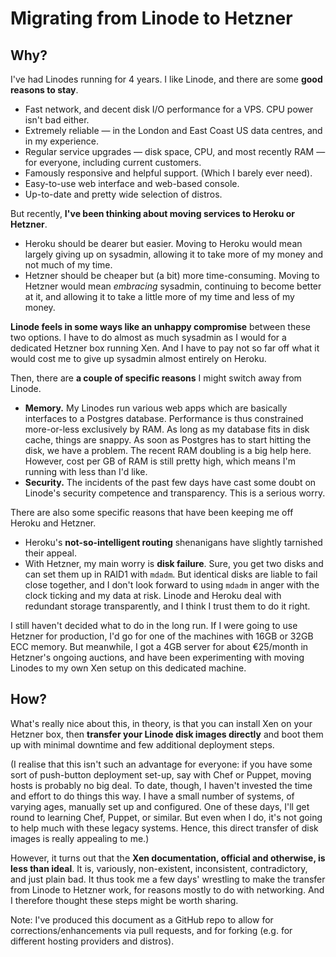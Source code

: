 Migrating from Linode to Hetzner
================================

Why?
----

I've had Linodes running for 4 years. I like Linode, and there are some **good reasons to stay**.

* Fast network, and decent disk I/O performance for a VPS. CPU power isn't bad either.
* Extremely reliable — in the London and East Coast US data centres, and in my experience.
* Regular service upgrades — disk space, CPU, and most recently RAM — for everyone, including current customers.
* Famously responsive and helpful support. (Which I barely ever need).
* Easy-to-use web interface and web-based console.
* Up-to-date and pretty wide selection of distros.

But recently, **I've been thinking about moving services to Heroku or Hetzner**. 

* Heroku should be dearer but easier. Moving to Heroku would mean largely giving up on sysadmin, allowing it to take more of my money and not much of my time. 
* Hetzner should be cheaper but (a bit) more time-consuming. Moving to Hetzner would mean _embracing_ sysadmin, continuing to become better at it, and allowing it to take a little more of my time and less of my money.

**Linode feels in some ways like an unhappy compromise** between these two options. I have to do almost as much sysadmin as I would for a dedicated Hetzner box running Xen. And I have to pay not so far off what it would cost me to give up sysadmin almost entirely on Heroku.


Then, there are **a couple of specific reasons** I might switch away from Linode.

* **Memory.** My Linodes run various web apps which are basically interfaces to a Postgres database. Performance is thus constrained more-or-less exclusively by RAM. As long as my database fits in disk cache, things are snappy. As soon as Postgres has to start hitting the disk, we have a problem. The recent RAM doubling is a big help here. However, cost per GB of RAM is still pretty high, which means I'm running with less than I'd like.
* **Security.** The incidents of the past few days have cast some doubt on Linode's security competence and transparency. This is a serious worry.

There are also some specific reasons that have been keeping me off Heroku and Hetzner.

* Heroku's **not-so-intelligent routing** shenanigans have slightly tarnished their appeal. 
* With Hetzner, my main worry is **disk failure**. Sure, you get two disks and can set them up in RAID1 with `mdadm`. But identical disks are liable to fail close together, and I don't look forward to using `mdadm` in anger with the clock ticking and my data at risk. Linode and Heroku deal with redundant storage transparently, and I think I trust them to do it right.

I still haven't decided what to do in the long run. If I were going to use Hetzner for production, I'd go for one of the machines with 16GB or 32GB ECC memory. But meanwhile, I got a 4GB server for about €25/month in Hetzner's ongoing auctions, and have been experimenting with moving Linodes to my own Xen setup on this dedicated machine.


How?
----

What's really nice about this, in theory, is that you can install Xen on your Hetzner box, then **transfer your Linode disk images directly** and boot them up with minimal downtime and few additional deployment steps.

(I realise that this isn't such an advantage for everyone: if you have some sort of push-button deployment set-up, say with Chef or Puppet, moving hosts is probably no big deal. To date, though, I haven't invested the time and effort to do things this way. I have a small number of systems, of varying ages, manually set up and configured. One of these days, I'll get round to learning Chef, Puppet, or similar. But even when I do, it's not going to help much with these legacy systems. Hence, this direct transfer of disk images is really appealing to me.)

However, it turns out that the **Xen documentation, official and otherwise, is less than ideal**. It is, variously, non-existent, inconsistent, contradictory, and just plain bad. It thus took me a few days' wrestling to make the transfer from Linode to Hetzner work, for reasons mostly to do with networking. And I therefore thought these steps might be worth sharing.

Note: I've produced this document as a GitHub repo to allow for corrections/enhancements via pull requests, and for forking (e.g. for different hosting providers and distros).



